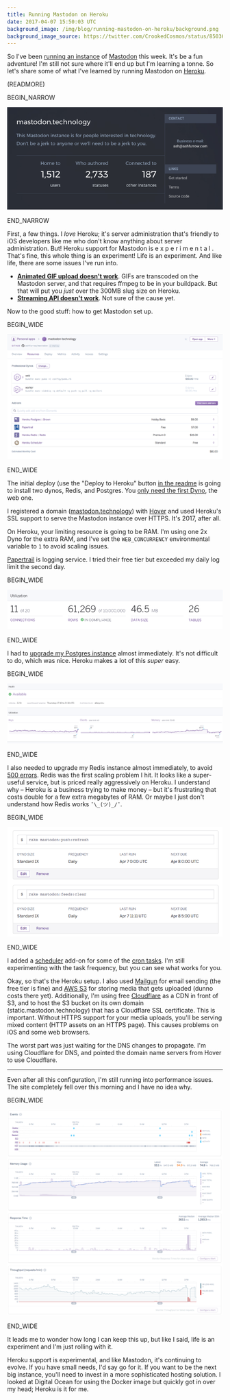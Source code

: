 ```yaml
---
title: Running Mastodon on Heroku
date: 2017-04-07 15:50:03 UTC
background_image: /img/blog/running-mastodon-on-heroku/background.png
background_image_source: https://twitter.com/CrookedCosmos/status/850365833448742913
---
```


So I've been [running an instance](http://localhost:4567/blog/mastodon-administration/) of [Mastodon](https://github.com/tootsuite/mastodon) this week. It's be a fun adventure! I'm still not sure where it'll end up but I'm learning a tonne. So let's share some of what I've learned by running Mastodon on [Heroku](http://heroku.com).

(READMORE)

BEGIN_NARROW

![Extended info](/img/blog/running-mastodon-on-heroku/info.png)

END_NARROW

First, a few things. I _love_ Heroku; it's server administration that's friendly to iOS developers like me who don't know anything about server administration. But! Heroku support for Mastodon is  e x p e r i m e n t a l . That's fine, this whole thing is an experiment! Life is an experiment. And like life, there are some issues I've run into.

- [**Animated GIF upload doesn't work**](https://github.com/tootsuite/mastodon/issues/1007). GIFs are transcoded on the Mastodon server, and that requires ffmpeg to be in your buildpack. But that will put you _just_ over the 300MB slug size on Heroku.
- [**Streaming API doesn't work**](https://github.com/tootsuite/mastodon/issues/1119). Not sure of the cause yet.

Now to the good stuff: how to get Mastodon set up. 

BEGIN_WIDE

![Heroku Resources](/img/blog/running-mastodon-on-heroku/resources.png)

END_WIDE

The initial deploy (use the "Deploy to Heroku" button [in the readme](https://github.com/tootsuite/mastodon#deployment-on-heroku-experimental) is going to install two dynos, Redis, and Postgres. You [only need the first Dyno](https://github.com/tootsuite/mastodon/blob/4e41cd9ab8f51120d558b70528b163c98993be53/config/puma.rb#L11-L13), the web one.

I registered a domain ([mastodon.technology](https://mastodon.technology)) with [Hover](https://www.hover.com) and used Heroku's SSL support to serve the Mastodon instance over HTTPS. It's 2017, after all.

On Heroku, your limiting resource is going to be RAM. I'm using one 2x Dyno for the extra RAM, and I've set the `WEB_CONCURRENCY` environmental variable to `1` to avoid scaling issues.

[Papertrail](https://elements.heroku.com/addons/papertrail) is logging service. I tried their free tier but exceeded my daily log limit the second day.

BEGIN_WIDE

![Postgres](/img/blog/running-mastodon-on-heroku/postgres.png)

END_WIDE

I had to [upgrade my Postgres instance](https://devcenter.heroku.com/articles/upgrading-heroku-postgres-databases) almost immediately. It's not difficult to do, which was nice. Heroku makes a lot of this _super_ easy.

BEGIN_WIDE

![Redis](/img/blog/running-mastodon-on-heroku/redis.png)

END_WIDE

I also needed to upgrade my Redis instance almost immediately, to avoid [500 errors](https://github.com/tootsuite/mastodon/issues/957). Redis was the first scaling problem I hit. It looks like a super-useful service, but is priced really aggressively on Heroku. I understand why – Heroku is a business trying to make money – but it's frustrating that costs double for a few extra megabytes of RAM. Or maybe I just don't understand how Redis works `¯\_(ツ)_/¯`.

BEGIN_WIDE

![Scheduler for cron jobs](/img/blog/running-mastodon-on-heroku/scheduler.png)

END_WIDE

I added a [scheduler](https://elements.heroku.com/addons/scheduler) add-on for some of the [cron tasks](https://github.com/tootsuite/mastodon#tasks). I'm still experimenting with the task frequency, but you can see what works for you.

Okay, so that's the Heroku setup. I also used [Mailgun](https://www.mailgun.com) for email sending (the free tier is fine) and [AWS S3](https://aws.amazon.com) for storing media that gets uploaded (dunno costs there yet). Additionally, I'm using free [Cloudflare](https://www.cloudflare.com) as a CDN in front of S3, and to host the S3 bucket on its own domain (static.mastodon.technology) that has a Cloudflare SSL certificate. This is important. Without HTTPS support for your media uploads, you'll be serving mixed content (HTTP assets on an HTTPS page). This causes problems on iOS and some web browsers.

The worst part was just waiting for the DNS changes to propagate. I'm using Cloudflare for DNS, and pointed the domain name servers from Hover to use Cloudflare.

---

Even after all this configuration, I'm still running into performance issues. The site completely fell over this morning and I have no idea why.

BEGIN_WIDE

![Performance](/img/blog/running-mastodon-on-heroku/perf.png)

END_WIDE

It leads me to wonder how long I can keep this up, but like I said, life is an experiment and I'm just rolling with it.

Heroku support is experimental, and like Mastodon, it's continuing to evolve. If you have small needs, I'd say go for it. If you want to be the next big instance, you'll need to invest in a more sophisticated hosting solution. I looked at Digital Ocean for using the Docker image but quickly got in over my head; Heroku is it for me.